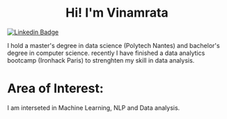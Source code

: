 
<h1 align="center">Hi! I'm Vinamrata</h1>


[![Linkedin Badge](https://img.shields.io/badge/-Vinamrata-0e76a8?style=flat&labelColor=0e76a8&logo=linkedin&logoColor=white)](https://www.linkedin.com/in/vinamrata-yadav-2398a5138/)


I hold a master's degree in data science (Polytech Nantes) and bachelor's degree in computer science. recently I have finished a data analytics bootcamp (Ironhack Paris) to strenghten my skill in data analysis.

# Area of Interest:
I am interseted in Machine Learning, NLP and Data analysis.






